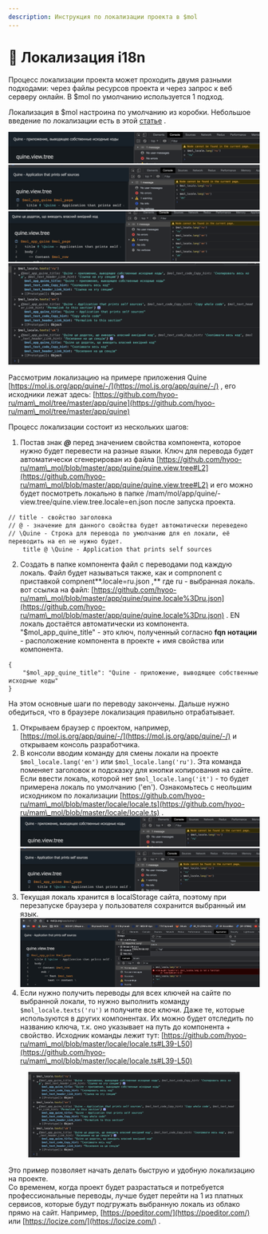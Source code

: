 ```yaml
---
description: Инструкция по локализации проекта в $mol
---
```


# 🏴󠁧󠁢󠁥󠁮󠁧󠁿 Локализация i18n

Процесс локализации проекта может проходить двумя разными подходами: через файлы ресурсов проекта и через запрос к веб серверу онлайн. В $mol по умолчанию используется 1 подход.&#x20;

Локализация в $mol настроина по умолчанию из коробки. Небольшое введение по локализации есть в этой [статье](https://page.hyoo.ru/#!=jfketb\_3qo2ad/View%22jfketb\_3qo2ad%22.Details=%D0%9B%D0%BE%D0%BA%D0%B0%D0%BB%D0%B8%D0%B7%D0%B0%D1%86%D0%B8%D1%8F%20%D0%B2%D0%BE%20view.tree) .

<img src=".gitbook/assets/image (4).png" alt="" data-size="original">![](<.gitbook/assets/image (2).png>)![](.gitbook/assets/image.png)![](<.gitbook/assets/image (5).png>)

Рассмотрим локализацию на примере приложения Quine [https://mol.js.org/app/quine/-/](https://mol.js.org/app/quine/-/) , его исходники лежат здесь: [https://github.com/hyoo-ru/mam\_mol/tree/master/app/quine](https://github.com/hyoo-ru/mam\_mol/tree/master/app/quine)



Процесс локализации состоит из нескольких шагов:

1. Постав знак _**@**_ перед значением свойства компонента, которое нужно будет перевести на разные языки. Ключ для перевода будет автоматически сгенерирован из файла [https://github.com/hyoo-ru/mam\_mol/blob/master/app/quine/quine.view.tree#L2](https://github.com/hyoo-ru/mam\_mol/blob/master/app/quine/quine.view.tree#L2) и его можно будет посмотреть локально в папке /mam/mol/app/quine/-view.tree/quine.view.tree.locale=en.json после запуска проекта.

```
// title - свойство заголовка
// @ - значение для данного свойства будет автоматически переведено
// \Quine - Строка для перевода по умолчанию для en локали, её переводить на en не нужно будет.
    title @ \Quine - Application that prints self sources

```

2. Создать в папке компонента файл с переводами под каждую локаль. Файл будет называться также, как и compnonent с приставкой compnent**.locale=ru.json ,** где ru -  выбранная локаль. вот ссылка на файл: [https://github.com/hyoo-ru/mam\_mol/blob/master/app/quine/quine.locale%3Dru.json](https://github.com/hyoo-ru/mam\_mol/blob/master/app/quine/quine.locale%3Dru.json) . EN локаль достаётся автоматически из компонента. "$mol\_app\_quine\_title" - это ключ, полученный согласно **fqn нотации** - расположение компонента в проекте + имя свойства или компонента.

```
{
	"$mol_app_quine_title": "Quine - приложение, выводящее собственные исходные коды"
}
```

На этом основные шаги по переводу закончены. Дальше нужно обедиться, что в браузере локализация правильно отрабатывает.&#x20;

1. Открываем браузер с проектом, например, [https://mol.js.org/app/quine/-/](https://mol.js.org/app/quine/-/) и открываем консоль разработчика.
2. В консоли вводим команду для смены локали на проекте `$mol_locale.lang('en')` или `$mol_locale.lang('ru')`. Эта команда поменяет заголовок и подсказку для кнопки копирования на сайте. Если ввести локаль, которой нет `$mol_locale.lang('it')` - то будет примерена локаль по умолчанию ('en'). Ознакомьтесь с неольшим исходником по локализации [https://github.com/hyoo-ru/mam\_mol/blob/master/locale/locale.ts](https://github.com/hyoo-ru/mam\_mol/blob/master/locale/locale.ts)  .<img src=".gitbook/assets/image (4).png" alt="" data-size="original">![](<.gitbook/assets/image (2).png>)
3. Текущая локаль хранится в localStorage сайта, поэтому при перезапуске браузера у пользователя сохранится выбранный им язык. <img src=".gitbook/assets/image (6).png" alt="" data-size="original">
4. Если нужно получить переводы для всех ключей на сайте по выбранной локали, то нужно выполнить команду `$mol_locale.texts('ru')` и получите все ключи. Даже те, которые используются в других компонентах. Их можно будет отследить по названию ключа, т.к. оно указывает на путь до компонента + свойство. Исходник команды лежит тут: [https://github.com/hyoo-ru/mam\_mol/blob/master/locale/locale.ts#L39-L50](https://github.com/hyoo-ru/mam\_mol/blob/master/locale/locale.ts#L39-L50)

<figure><img src=".gitbook/assets/image (5).png" alt=""><figcaption></figcaption></figure>



Это пример позволяет начать делать быструю и удобную локализацию на проекте. \
Со временем, когда проект будет разрастаться и потребуется профессиональные переводы, лучше будет перейти на 1 из платных сервисов, которые будут подгружать выбранную локаль из облако прямо на сайт. Например, [https://poeditor.com/](https://poeditor.com/) или [https://locize.com/](https://locize.com/) .&#x20;
